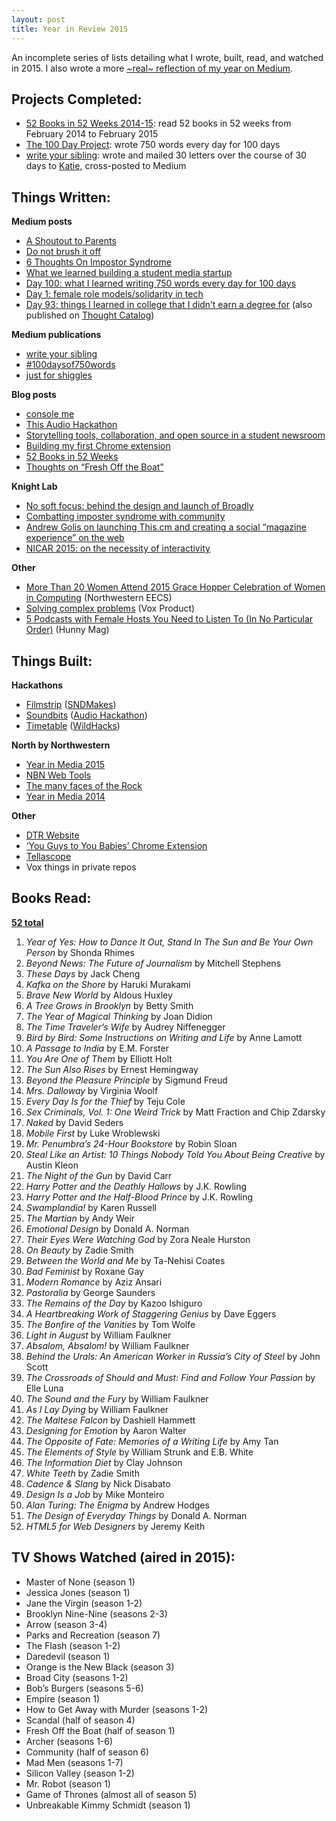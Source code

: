 ```yaml
---
layout: post
title: Year in Review 2015
---
```


An incomplete series of lists detailing what I wrote, built, read, and watched in 2015. I also wrote a more [~real~ reflection of my year on Medium](https://medium.com/@nz/weight-wait-32f89db04e99#.7z7mof2mp).

## Projects Completed:

- [52 Books in 52 Weeks 2014-15](https://www.goodreads.com/review/list/5789743?shelf=52-books-in-52-weeks-2014): read 52 books in 52 weeks from February 2014 to February 2015
- [The 100 Day Project](https://medium.com/r/?url=https%3A%2F%2Finstagram.com%2Fexplore%2Ftags%2F100daysof750words%2F): wrote 750 words every day for 100 days
- [write your sibling](https://medium.com/write-your-sibling): wrote and mailed 30 letters over the course of 30 days to [Katie](https://twitter.com/ktzhu), cross-posted to Medium

## Things Written:

**Medium posts**

- [A Shoutout to Parents](https://medium.com/life-tips/a-shoutout-to-parents-545f5e3901da#.snxv0pco9)
- [Do not brush it off](https://medium.com/keep-learning-keep-growing/do-not-brush-it-off-2bd99478176d#.1hjai3gg5)
- [6 Thoughts On Impostor Syndrome](https://medium.com/the-unlisted/6-thoughts-on-impostor-syndrome-d6b2ccc4a3a3#.b9sy0h286)
- [What we learned building a student media startup](https://medium.com/looking-through-tellascope/what-we-learned-building-a-student-media-startup-4fb3e24f9b12#.np34d7bvw)
- [Day 100: what I learned writing 750 words every day for 100 days](https://medium.com/100daysofwriting/day-100-what-i-learned-writing-750-words-every-day-for-100-days-1f43d62e34c9#.35u59r4dd)
- [Day 1: female role models/solidarity in tech](https://medium.com/100daysofwriting/day-1-female-role-models-solidarity-in-tech-7901d19ecef2#.22iqinlee)
- [Day 93: things I learned in college that I didn’t earn a degree for](https://medium.com/100daysofwriting/day-93-things-i-learned-in-college-that-i-didn-t-earn-a-degree-for-2a65fb5dfb5f#.gxcvbkhg7) (also published on [Thought Catalog](http://thoughtcatalog.com/nicole-zhu/2015/10/8-things-you-learn-in-college-that-you-dont-earn-a-degree-for/))

**Medium publications**

- [write your sibling](https://medium.com/write-your-sibling)
- [#100daysof750words](https://medium.com/100daysofwriting)
- [just for shiggles](https://medium.com/just-for-shiggles)

**Blog posts**

- [console me](http://nicolezhu.github.io/console-me/)
- [This Audio Hackathon](http://nicolezhu.github.io/audio-hackathon/)
- [Storytelling tools, collaboration, and open source in a student newsroom](http://nicolezhu.github.io/nbn-web-tools/)
- [Building my first Chrome extension](http://nicolezhu.github.io/building-my-first-chrome-extension/)
- [52 Books in 52 Weeks](http://nicolezhu.github.io/52-books-in-52-weeks/)
- [Thoughts on “Fresh Off the Boat”](http://nicolezhu.github.io/thoughts-on-fresh-off-the-boat/)

**Knight Lab**

- [No soft focus: behind the design and launch of Broadly](http://knightlab.northwestern.edu/2015/12/10/no-soft-focus-behind-the-design-and-launch-of-broadly/)
- [Combatting imposter syndrome with community](http://knightlab.northwestern.edu/2015/06/03/combatting-imposter-syndrome-with-community/)
- [Andrew Golis on launching This.cm and creating a social “magazine experience” on the web](http://knightlab.northwestern.edu/2015/03/16/andrew-golis-on-launching-this-cm-and-creating-a-social-magazine-experience-on-the-web/)
- [NICAR 2015: on the necessity of interactivity](http://knightlab.northwestern.edu/2015/03/07/nicar-2015-on-the-necessity-of-interactivity/)

**Other**

- [More Than 20 Women Attend 2015 Grace Hopper Celebration of Women in Computing](http://www.mccormick.northwestern.edu/eecs/news/articles/2015/2015-grace-hopper-celebration-review.html) (Northwestern EECS)
- [Solving complex problems](http://product.voxmedia.com/2015/7/29/9069279/solving-complex-problems) (Vox Product)
- [5 Podcasts with Female Hosts You Need to Listen To (In No Particular Order)](http://hunnymag.com/5-podcasts-with-female-hosts/) (Hunny Mag)

## Things Built:

**Hackathons**

- [Filmstrip](https://github.com/ryanmark/filmstrip) ([SNDMakes](http://www.snd.org/2015/02/sndmakes-at-snddc-how-might-we-better-tell-picture-stories/))
- [Soundbits](https://github.com/soundbits/soundbits.github.io) ([Audio Hackathon](http://audiohackathon.com))
- [Timetable](https://github.com/christinakim/Timetable) ([WildHacks](http://wildhacks.org))

**North by Northwestern**

- [Year in Media 2015](http://apps.northbynorthwestern.com/year-in-media/2015)
- [NBN Web Tools](http://nbnwebtools.herokuapp.com/)
- [The many	 faces of the Rock](http://apps.northbynorthwestern.com/rock/)
- [Year in Media 2014](http://apps.northbynorthwestern.com/year-in-media/2014)

**Other**

- [DTR Website](http://dtr.meteor.com/)
- [‘You Guys to You Babies’ Chrome Extension](https://chrome.google.com/webstore/detail/you-guys-to-you-babies/kcedlblodlmlheifgechgmhmdpeaadcc)
- [Tellascope](http://tellascope.herokuapp.com/)
- Vox things in private repos

## Books Read:

**[52 total](https://www.goodreads.com/user_challenges/2327644)**

1. *Year of Yes: How to Dance It Out, Stand In The Sun and Be Your Own Person* by Shonda Rhimes
2. *Beyond News: The Future of Journalism* by Mitchell Stephens
3. *These Days* by Jack Cheng
4. *Kafka on the Shore* by Haruki Murakami
5. *Brave New World* by Aldous Huxley
6. *A Tree Grows in Brooklyn* by Betty Smith
7. *The Year of Magical Thinking* by Joan Didion
8. *The Time Traveler’s Wife* by Audrey Niffenegger
9. *Bird by Bird: Some Instructions on Writing and Life* by Anne Lamott
10. *A Passage to India* by E.M. Forster
11. *You Are One of Them* by Elliott Holt
12. *The Sun Also Rises* by Ernest Hemingway
13. *Beyond the Pleasure Principle* by Sigmund Freud
14. *Mrs. Dalloway* by Virginia Woolf
15. *Every Day Is for the Thief* by Teju Cole
16. *Sex Criminals, Vol. 1: One Weird Trick* by Matt Fraction and Chip Zdarsky
17. *Naked* by David Seders
18. *Mobile First* by Luke Wroblewski
19. *Mr. Penumbra’s 24-Hour Bookstore* by Robin Sloan
20. *Steal Like an Artist: 10 Things Nobody Told You About Being Creative* by Austin Kleon
21. *The Night of the Gun* by David Carr
22. *Harry Potter and the Deathly Hallows* by J.K. Rowling
23. *Harry Potter and the Half-Blood Prince* by J.K. Rowling
24. *Swamplandia!* by Karen Russell
25. *The Martian* by Andy Weir
26. *Emotional Design* by Donald A. Norman
27. *Their Eyes Were Watching God* by Zora Neale Hurston
28. *On Beauty* by Zadie Smith
29. *Between the World and Me* by Ta-Nehisi Coates
30. *Bad Feminist* by Roxane Gay
31. *Modern Romance* by Aziz Ansari
32. *Pastoralia* by George Saunders
33. *The Remains of the Day* by Kazoo Ishiguro
34. *A Heartbreaking Work of Staggering Genius* by Dave Eggers
35. *The Bonfire of the Vanities* by Tom Wolfe
36. *Light in August* by William Faulkner
37. *Absalom, Absalom!* by William Faulkner
38. *Behind the Urals: An American Worker in Russia’s City of Steel* by John Scott
39. *The Crossroads of Should and Must: Find and Follow Your Passion* by Elle Luna
40. *The Sound and the Fury* by William Faulkner
41. *As I Lay Dying* by William Faulkner
42. *The Maltese Falcon* by Dashiell Hammett
43. *Designing for Emotion* by Aaron Walter
44. *The Opposite of Fate: Memories of a Writing Life* by Amy Tan
45. *The Elements of Style* by William Strunk and E.B. White
46. *The Information Diet* by Clay Johnson
47. *White Teeth* by Zadie Smith
48. *Cadence & Slang* by Nick Disabato
49. *Design Is a Job* by Mike Monteiro
50. *Alan Turing: The Enigma* by Andrew Hodges
51. *The Design of Everyday Things* by Donald A. Norman
52. *HTML5 for Web Designers* by Jeremy Keith

## TV Shows Watched (aired in 2015):

- Master of None (season 1)
- Jessica Jones (season 1)
- Jane the Virgin (season 1-2)
- Brooklyn Nine-Nine (seasons 2-3)
- Arrow (season 3-4)
- Parks and Recreation (season 7)
- The Flash (season 1-2)
- Daredevil (season 1)
- Orange is the New Black (season 3)
- Broad City (seasons 1-2)
- Bob’s Burgers (seasons 5-6)
- Empire (season 1)
- How to Get Away with Murder (seasons 1-2)
- Scandal (half of season 4)
- Fresh Off the Boat (half of season 1)
- Archer (seasons 1-6)
- Community (half of season 6)
- Mad Men (seasons 1-7)
- Silicon Valley (season 1-2)
- Mr. Robot (season 1)
- Game of Thrones (almost all of season 5)
- Unbreakable Kimmy Schmidt (season 1)